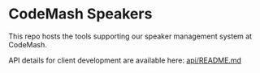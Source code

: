 # CodeMash Speakers

This repo hosts the tools supporting our speaker management system at CodeMash.

API details for client development are available here: [api/README.md](api/README.md)
